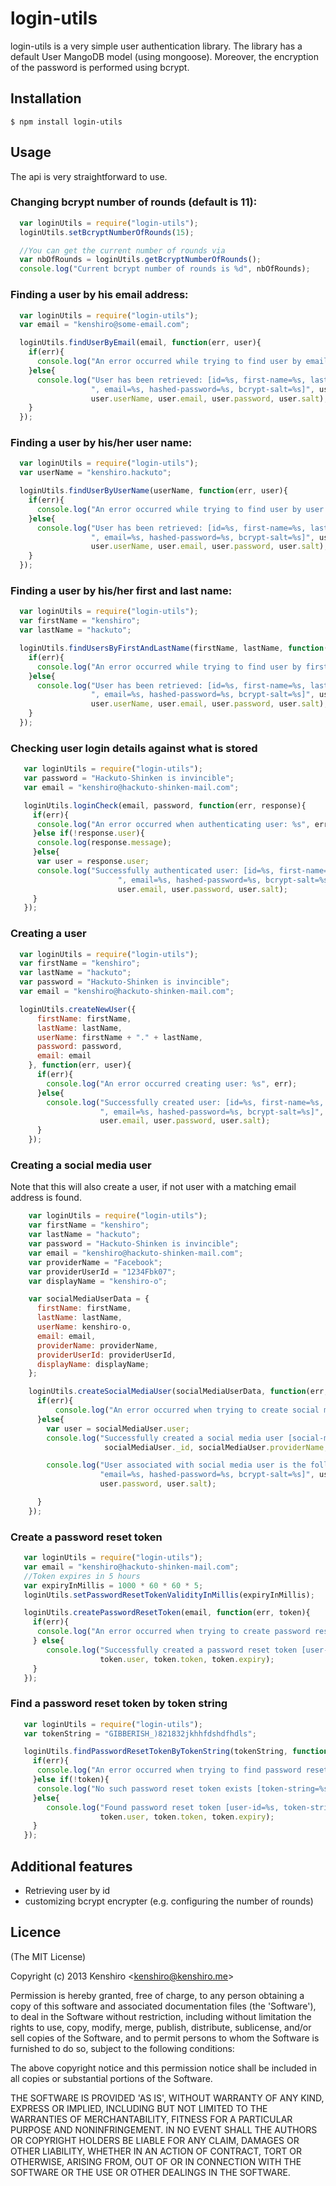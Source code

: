 # login-utils

  login-utils is a very simple user authentication library. The library has a default User MangoDB model (using mongoose).
Moreover, the encryption of the password is performed using bcrypt.

## Installation

    $ npm install login-utils

## Usage

  The api is very straightforward to use.

### Changing bcrypt number of rounds (default is 11):
```js
  var loginUtils = require("login-utils");
  loginUtils.setBcryptNumberOfRounds(15);

  //You can get the current number of rounds via
  var nbOfRounds = loginUtils.getBcryptNumberOfRounds();
  console.log("Current bcrypt number of rounds is %d", nbOfRounds);
```


### Finding a user by his email address:

```js
  var loginUtils = require("login-utils");
  var email = "kenshiro@some-email.com";

  loginUtils.findUserByEmail(email, function(err, user){
    if(err){
      console.log("An error occurred while trying to find user by email: %s", err);
    }else{
      console.log("User has been retrieved: [id=%s, first-name=%s, last-name=%s, user-name=%s" +
                  ", email=%s, hashed-password=%s, bcrypt-salt=%s]", user._id, user.firstName, user.lastName,
                  user.userName, user.email, user.password, user.salt);
    }
  });

```

### Finding a user by his/her user name:

```js
  var loginUtils = require("login-utils");
  var userName = "kenshiro.hackuto";

  loginUtils.findUserByUserName(userName, function(err, user){
    if(err){
      console.log("An error occurred while trying to find user by user name: %s", err);
    }else{
      console.log("User has been retrieved: [id=%s, first-name=%s, last-name=%s, user-name=%s" +
                  ", email=%s, hashed-password=%s, bcrypt-salt=%s]", user._id, user.firstName, user.lastName,
                  user.userName, user.email, user.password, user.salt);
    }
  });

```


### Finding a user by his/her first and last name:

```js
  var loginUtils = require("login-utils");
  var firstName = "kenshiro";
  var lastName = "hackuto";

  loginUtils.findUsersByFirstAndLastName(firstName, lastName, function(err, user){
    if(err){
      console.log("An error occurred while trying to find user by first and last name: %s", err);
    }else{
      console.log("User has been retrieved: [id=%s, first-name=%s, last-name=%s, user-name=%s" +
                  ", email=%s, hashed-password=%s, bcrypt-salt=%s]", user._id, user.firstName, user.lastName,
                  user.userName, user.email, user.password, user.salt);
    }
  });

```




### Checking user login details against what is stored

```js
   var loginUtils = require("login-utils");
   var password = "Hackuto-Shinken is invincible";
   var email = "kenshiro@hackuto-shinken-mail.com";

   loginUtils.loginCheck(email, password, function(err, response){
     if(err){
      console.log("An error occurred when authenticating user: %s", err);
     }else if(!response.user){
      console.log(response.message);
     }else{
      var user = response.user;
      console.log("Successfully authenticated user: [id=%s, first-name=%s, last-name=%s, user-name=%s" +
                        ", email=%s, hashed-password=%s, bcrypt-salt=%s]", user._id, user.firstName, user.lastName, user.userName,
                        user.email, user.password, user.salt);
     }
   });

```

### Creating a user

```js
  var loginUtils = require("login-utils");
  var firstName = "kenshiro";
  var lastName = "hackuto";
  var password = "Hackuto-Shinken is invincible";
  var email = "kenshiro@hackuto-shinken-mail.com";

  loginUtils.createNewUser({
      firstName: firstName,
      lastName: lastName,
      userName: firstName + "." + lastName,
      password: password,
      email: email
    }, function(err, user){
      if(err){
        console.log("An error occurred creating user: %s", err);
      }else{
        console.log("Successfully created user: [id=%s, first-name=%s, last-name=%s, user-name=%s" +
                    ", email=%s, hashed-password=%s, bcrypt-salt=%s]", user._id, user.firstName, user.lastName, user.userName
                    user.email, user.password, user.salt);
      }
    });
```

### Creating a social media user
Note that this will also create a user, if not user with a matching email address is found.

```js
    var loginUtils = require("login-utils");
    var firstName = "kenshiro";
    var lastName = "hackuto";
    var password = "Hackuto-Shinken is invincible";
    var email = "kenshiro@hackuto-shinken-mail.com";
    var providerName = "Facebook";
    var providerUserId = "1234Fbk07";
    var displayName = "kenshiro-o";

    var socialMediaUserData = {
      firstName: firstName,
      lastName: lastName,
      userName: kenshiro-o,
      email: email,
      providerName: providerName,
      providerUserId: providerUserId,
      displayName: displayName;
    };

    loginUtils.createSocialMediaUser(socialMediaUserData, function(err, socialMediaUser){
      if(err){
          console.log("An error occurred when trying to create social media user [error=%s]", err);
      }else{
        var user = socialMediaUser.user;
        console.log("Successfully created a social media user [social-media-user-id=%s, provider-name=%s, provider-user-id=%s, display-name=%s]",
                     socialMediaUser._id, socialMediaUser.providerName, socialMediaUser.providerUserId, socialMediaUser.displayName);

        console.log("User associated with social media user is the following: [user-id=%s, first-name=%s, last-name=%s," +
                    "email=%s, hashed-password=%s, bcrypt-salt=%s]", user._id, user.firstName, user.lastName, user.email,
                    user.password, user.salt);

      }
    });

```

### Create a password reset token

```js
   var loginUtils = require("login-utils");
   var email = "kenshiro@hackuto-shinken-mail.com";
   //Token expires in 5 hours
   var expiryInMillis = 1000 * 60 * 60 * 5;
   loginUtils.setPasswordResetTokenValidityInMillis(expiryInMillis);

   loginUtils.createPasswordResetToken(email, function(err, token){
     if(err){
      console.log("An error occurred when trying to create password reset token for user: %s", err);
     } else{
        console.log("Successfully created a password reset token [user-id=%s, token-string=%s, token-expiry=%s]",
                    token.user, token.token, token.expiry);
     }
   });

```

### Find a password reset token by token string

```js
   var loginUtils = require("login-utils");
   var tokenString = "GIBBERISH_)821832jkhhfdshdfhdls";

   loginUtils.findPasswordResetTokenByTokenString(tokenString, function(err, token){
     if(err){
      console.log("An error occurred when trying to find password reset token by token string: %s", err);
     }else if(!token){
      console.log("No such password reset token exists [token-string=%s]", tokenString);
     }else{
        console.log("Found password reset token [user-id=%s, token-string=%s, token-expiry=%s]",
                    token.user, token.token, token.expiry);
     }
   });

```







## Additional features
  - Retrieving user by id
  - customizing bcrypt encrypter (e.g. configuring the number of rounds)

## Licence

(The MIT License)

Copyright (c) 2013 Kenshiro &lt;kenshiro@kenshiro.me&gt;

Permission is hereby granted, free of charge, to any person obtaining
a copy of this software and associated documentation files (the
'Software'), to deal in the Software without restriction, including
without limitation the rights to use, copy, modify, merge, publish,
distribute, sublicense, and/or sell copies of the Software, and to
permit persons to whom the Software is furnished to do so, subject to
the following conditions:

The above copyright notice and this permission notice shall be
included in all copies or substantial portions of the Software.

THE SOFTWARE IS PROVIDED 'AS IS', WITHOUT WARRANTY OF ANY KIND,
EXPRESS OR IMPLIED, INCLUDING BUT NOT LIMITED TO THE WARRANTIES OF
MERCHANTABILITY, FITNESS FOR A PARTICULAR PURPOSE AND NONINFRINGEMENT.
IN NO EVENT SHALL THE AUTHORS OR COPYRIGHT HOLDERS BE LIABLE FOR ANY
CLAIM, DAMAGES OR OTHER LIABILITY, WHETHER IN AN ACTION OF CONTRACT,
TORT OR OTHERWISE, ARISING FROM, OUT OF OR IN CONNECTION WITH THE
SOFTWARE OR THE USE OR OTHER DEALINGS IN THE SOFTWARE.